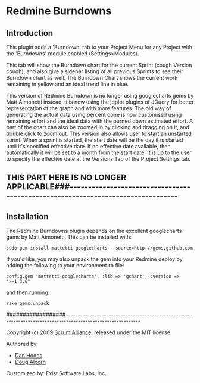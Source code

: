 # Redmine Burndowns

## Introduction

This plugin adds a 'Burndown' tab to your Project Menu for any Project with the 'Burndowns' module enabled (Settings>Modules). 

This tab will show the Burndown chart for the current Sprint (cough Version cough), and also give a sidebar listing of all previous Sprints to see their Burndown chart as well. The Burndown Chart shows the current work remaining in yellow and an ideal trend line in blue.

This version of Redmine Burndown is no longer using googlecharts gems by Matt Aimonetti instead, it is now using the jqplot plugins of JQuery for better representation of the graph and with more features. The old way of generating the actual data using percent done is now customised using remaining effort and the ideal data with the burned down estimated effort. A part of the chart can also be zoomed in by clicking and dragging on it, and double click to zoom out. This version also allows user to start an unstarted sprint. When a sprint is started, the start date will be the day it is started until it's specified effective date. If no effective date available, then automatically it will be set to a month from the start date. It is up to the user to specify the effective date at the Versions Tab of the Project Settings tab.

## THIS PART HERE IS NO LONGER APPLICABLE###--------------------------------------------------------------------------------
## Installation

The Redmine Burndowns plugin depends on the excellent googlecharts gems by Matt Aimonetti. This can be installed with:

    sudo gem install mattetti-googlecharts --source=http://gems.github.com
  
If you'd like, you may also unpack the gem into your Redmine deploy by adding the following to your environment.rb file:

    config.gem 'mattetti-googlecharts', :lib => 'gchart', :version => ">=1.3.6"

and then running:
 
    rake gems:unpack
##################------------------------------------------------------------------------------------------------------------- 
  
Copyright (c) 2009 [Scrum Alliance](www.scrumalliance.org), released under the MIT license. 

Authored by:

* [Dan Hodos](mailto:danhodos[at]gmail[dot]com)
* [Doug Alcorn](mailto:dougalcorn[at]gmail[dot]com)

Customized by:
  Exist Software Labs, Inc.
